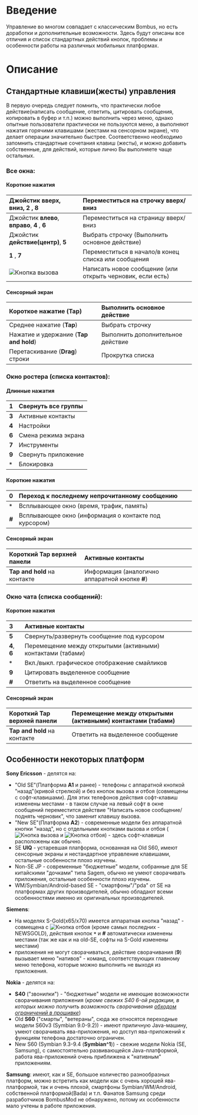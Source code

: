 # Введение #

Управление во многом совпадает с классическим Bombus, но есть доработки и дополнительные возможности. Здесь будут описаны все отличия и список стандартных действий кнопок, проблемы и особенности работы на различных мобильных платформах.

# Описание #
## Стандартные клавиши(жесты) управления ##

В первую очередь следует помнить, что практически любое действие(написать сообщение, ответить, цитировать сообщения, копировать в буфер и т.п.) можно выполнить через меню, однако опытные пользователи практически не пользуются меню, а выполняют нажатия горячими клавишами (жестами на сенсорном экране), что делает операции значительно быстрее. Соответственно необходимо запомнить стандартные сочетания клавиш (жесты), и можно добавить собственные, для действий, которые лично Вы выполняете чаще остальных.

### Все окна: ###

#### Короткие нажатия ####
|  Джойстик **вверх**, **вниз**, **2** , **8**  | Переместиться на строчку вверх/вниз |
|:----------------------------------------------|:------------------------------------|
|  Джойстик **влево**, **вправо**, **4** , **6** | Переместиться на страницу вверх/вниз |
|  Джойстик **действие(центр)**, **5**          | Выбрать строчку (Выполнить основное действие) |
|  **1** , **7**                                | Переместиться в начало/в конец списка или сообщения |
|  <img src='http://bombus-im.org/wiki/_media/bombus/green-button.png?cache=' alt='Кнопка вызова' /> | Написать новое сообщение (или открыть черновик, если есть) |

#### Сенсорный экран ####
| Короткое нажатие (**Tap**) | Выполнить основное действие |
|:---------------------------|:----------------------------|
| Среднее нажатие (**Tap**)  | Выбрать строчку             |
| Нажатие и удержание (**Tap and hold**)| Выполнить дополнительное действие |
| Перетаскивание (**Drag**) строки | Прокрутка списка            |

### Окно ростера (списка контактов): ###

#### Длинные нажатия ####
| **1** | Свернуть все группы |
|:------|:--------------------|
| **3** | Активные контакты   |
| **4** | Настройки           |
| **6** | Смена режима экрана |
| **7** | Инструменты         |
| **9** | Свернуть приложение |
| **`*`** |  Блокировка         |

#### Короткие нажатия ####
| **0** | Переход к последнему непрочитанному сообщению |
|:------|:----------------------------------------------|
| **`*`** | Всплывающее окно (время, трафик, память)      |
| **#** | Всплывающее окно (информация о контакте под курсором)  |

#### Сенсорный экран ####
| Короткий **Tap** верхней панели | Активные контакты |
|:--------------------------------|:------------------|
| **Tap and hold** на контакте    | Информация (аналогично аппаратной кнопке **#**)|

### Окно чата (списка сообщений): ###

#### Короткие нажатия ####
| **3** | Активные контакты |
|:------|:------------------|
| **5** | Свернуть/развернуть сообщение под курсором |
| **4**, **6** | Перемещение между открытыми (активными) контактами (табами) |
| **`*`** | Вкл./выкл. графическое отображение смайликов |
| **9** | Цитировать выделенное сообщение |
| **#** | Ответить на выделенное сообщение |

#### Сенсорный экран ####
| Короткий **Tap** верхней панели | Перемещение между открытыми (активными) контактами (табами) |
|:--------------------------------|:------------------------------------------------------------|
| **Tap and hold** на контакте    | Ответить на выделенное сообщение                            |

## Особенности некоторых платформ ##
**Sony Ericsson** - делятся на:
  * "Old SE"(Платформа **A1** и ранее) - телефоны с аппаратной кнопкой "назад"(кривой стрелкой) и без кнопок вызова и отбоя (совмещены с софт-клавишами). Для этих телефонов действия софт-клавиш изменены местами - в таком случае на левый софт в окне сообщений переместится действие "Написать новое сообщение/поднять черновик", что заменит клавишу вызова.
  * "New SE"(Платформа **A2**) - современные модели без аппаратной кнопки "назад", но с отдельными кнопками вызова и отбоя (<img src='http://bombus-im.org/wiki/_media/bombus/green-button.png?cache=' alt='Кнопка вызова' /> и <img src='http://bombus-im.org/wiki/_media/bombus/red-button.png?cache=' alt='Кнопка отбоя' />) - здесь софт-клавиши расположены как обычно.
  * SE **UIQ** - устаревшая платформа, основанная на Old S60, имеют сенсорные экраны и нестандартное управление клавишами, остальные особенности плохо изучены.
  * Non-SE JP - современные "бюджетные" модели, собранные для SE китайскими "дочками" типа Sagem, обычно не умеют сворачивать приложения, остальные особенности плохо изучены.
  * WM/Symbian/Android-based SE - "смартфоны"/"pda" от SE на платформах других производителей, обычно обладают всеми особенностями именно их оригинальных производителей.

**Siemens**:
  * На моделях S-Gold(x65/x70) имеется аппаратная кнопка "назад" - совмещена с <img src='http://bombus-im.org/wiki/_media/bombus/red-button.png?cache=' alt='Кнопка отбоя' /> (кроме самых последних - NEWSGOLD), действия кнопок **`*`** и **#** автоматически изменены местами (так же как и на old-SE, софты на S-Gold изменены местами)
  * приложения не могут сворачиваться, действие сворачивания (**9**) вызывает меню "нативов" - команд, соответствующих главному меню телефона, которые можно выполнить не выходя из приложения.

**Nokia** - делятся на:
  * **S40** ("звонилки") - "бюджетные" модели не имеющие возможности сворачивания приложения (_кроме свежих S40 6-ой редакции, в которых можно получить возможность сворачивания [обходом ограничений в прошивке](http://forum.allnokia.ru/viewtopic.php?t=47037)_)
  * Old **S60** ("смарты", "ветераны", сюда же относятся переходные модели S60v3 (Symbian 9.0-9.2)) - имеют приличную Java-машину, умеют сворачивать ява-приложения, но доступ ява-приложений к функциям телефона достаточно ограничен.
  * New S60 (Symbian 9.3-9.4 (**Symbian^1**)) - свежие модели Nokia (SE, Samsung), с самостоятельно развивающейся Java-платформой, работа ява-приложений очень приближена к "нативным" приложениям.

**Samsung**: имеют, как и SE, большое количество разнообразных платформ, можно встретить как модели как с очень хорошей ява-платформой, так и очень плохой, смартфоны Symbian/WM/Android, собственной платформой(Bada) и т.п. Фанатов Samsung среди разработчиков BombusMod не обнаружено, потому их особенности мало учтены в работе приложения.